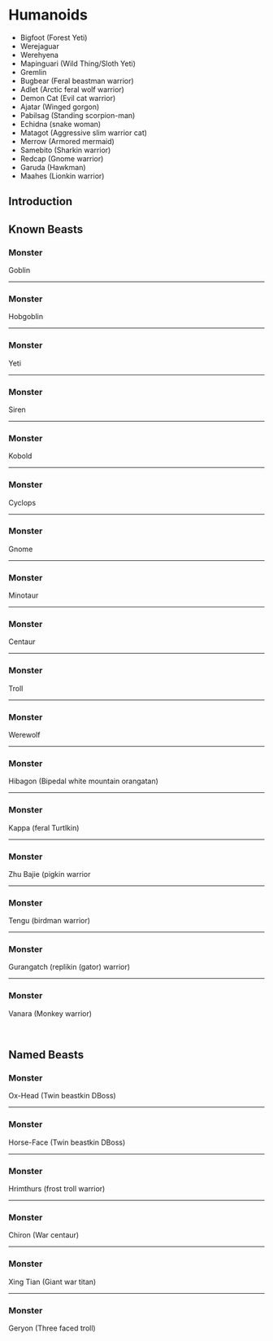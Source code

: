 # Humanoids

- Bigfoot (Forest Yeti)
- Werejaguar
- Werehyena 
- Mapinguari (Wild Thing/Sloth Yeti)
- Gremlin
- Bugbear (Feral beastman warrior)
- Adlet (Arctic feral wolf warrior)
- Demon Cat (Evil cat warrior)
- Ajatar (Winged gorgon)
- Pabilsag (Standing scorpion-man)
- Echidna (snake woman)
- Matagot (Aggressive slim warrior cat)
- Merrow (Armored mermaid)
- Samebito (Sharkin warrior)
- Redcap (Gnome warrior)
- Garuda (Hawkman) 
- Maahes (Lionkin warrior)

## Introduction


## Known Beasts
### Monster
Goblin

---

### Monster
Hobgoblin

---

### Monster
Yeti

---

### Monster
Siren

---

### Monster
Kobold

---

### Monster
Cyclops

---

### Monster
Gnome

---

### Monster
Minotaur

---

### Monster
Centaur

---

### Monster
Troll

---

### Monster
Werewolf

---

### Monster
Hibagon (Bipedal white mountain orangatan)

---

### Monster
Kappa (feral Turtlkin)

---

### Monster
Zhu Bajie (pigkin warrior

---

### Monster
Tengu (birdman warrior)

---

### Monster
Gurangatch (replikin (gator) warrior)

---

### Monster
Vanara (Monkey warrior)


<br/>


## Named Beasts


### Monster
Ox-Head (Twin beastkin DBoss)

---

### Monster
Horse-Face (Twin beastkin DBoss)

---

### Monster
Hrimthurs (frost troll warrior)

---

### Monster
Chiron (War centaur)

---

### Monster
Xing Tian (Giant war titan)

---

### Monster
Geryon (Three faced troll)